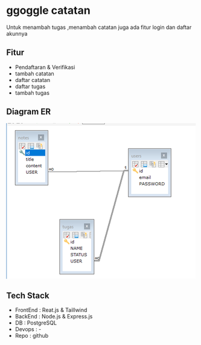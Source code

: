 # ggoggle catatan 
Untuk menambah tugas ,menambah catatan juga ada fitur login dan daftar akunnya

## Fitur
- Pendaftaran & Verifikasi
- tambah catatan
- daftar catatan
- daftar tugas
- tambah tugas

## Diagram ER
![EDR](./erd.png)

## Tech Stack
- FrontEnd : Reat.js & Taillwind
- BackEnd : Node.js & Express.js
- DB : PostgreSQL
- Devops : -
- Repo : github